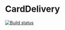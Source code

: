 # CardDelivery
[![Build status](https://ci.appveyor.com/api/projects/status/ar6naw1qsfuhfk3p?svg=true)](https://ci.appveyor.com/project/Boolgakova/carddelivery)
